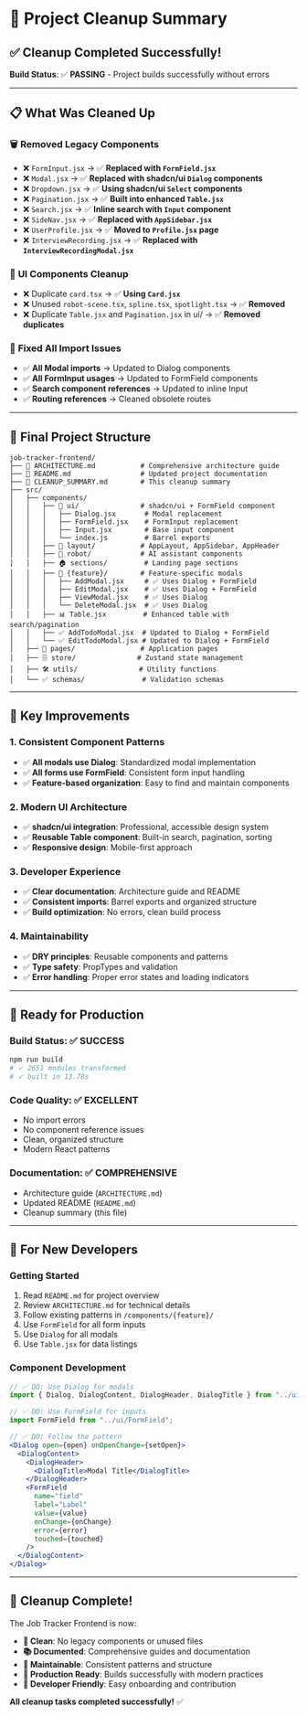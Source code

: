 # 🧹 Project Cleanup Summary

## ✅ Cleanup Completed Successfully!

**Build Status**: ✅ **PASSING** - Project builds successfully without errors

---

## 📋 What Was Cleaned Up

### 🗑️ **Removed Legacy Components**
- ❌ `FormInput.jsx` → ✅ **Replaced with `FormField.jsx`**
- ❌ `Modal.jsx` → ✅ **Replaced with shadcn/ui `Dialog` components**
- ❌ `Dropdown.jsx` → ✅ **Using shadcn/ui `Select` components**
- ❌ `Pagination.jsx` → ✅ **Built into enhanced `Table.jsx`**
- ❌ `Search.jsx` → ✅ **Inline search with `Input` component**
- ❌ `SideNav.jsx` → ✅ **Replaced with `AppSidebar.jsx`**
- ❌ `UserProfile.jsx` → ✅ **Moved to `Profile.jsx` page**
- ❌ `InterviewRecording.jsx` → ✅ **Replaced with `InterviewRecordingModal.jsx`**

### 🎨 **UI Components Cleanup**
- ❌ Duplicate `card.tsx` → ✅ **Using `Card.jsx`**
- ❌ Unused `robot-scene.tsx`, `spline.tsx`, `spotlight.tsx` → ✅ **Removed**
- ❌ Duplicate `Table.jsx` and `Pagination.jsx` in ui/ → ✅ **Removed duplicates**

### 🔧 **Fixed All Import Issues**
- ✅ **All Modal imports** → Updated to Dialog components
- ✅ **All FormInput usages** → Updated to FormField components  
- ✅ **Search component references** → Updated to inline Input
- ✅ **Routing references** → Cleaned obsolete routes

---

## 📁 Final Project Structure

```
job-tracker-frontend/
├── 📘 ARCHITECTURE.md           # Comprehensive architecture guide
├── 📖 README.md                 # Updated project documentation  
├── 🧹 CLEANUP_SUMMARY.md        # This cleanup summary
├── src/
│   ├── components/
│   │   ├── 🎨 ui/               # shadcn/ui + FormField component
│   │   │   ├── Dialog.jsx       # Modal replacement
│   │   │   ├── FormField.jsx    # FormInput replacement
│   │   │   ├── Input.jsx        # Base input component
│   │   │   └── index.js         # Barrel exports
│   │   ├── 📐 layout/           # AppLayout, AppSidebar, AppHeader
│   │   ├── 🤖 robot/            # AI assistant components
│   │   ├── 🏠 sections/         # Landing page sections
│   │   ├── 📁 {feature}/        # Feature-specific modals
│   │   │   ├── AddModal.jsx     # ✅ Uses Dialog + FormField
│   │   │   ├── EditModal.jsx    # ✅ Uses Dialog + FormField
│   │   │   ├── ViewModal.jsx    # ✅ Uses Dialog
│   │   │   └── DeleteModal.jsx  # ✅ Uses Dialog
│   │   ├── 📊 Table.jsx         # Enhanced table with search/pagination
│   │   ├── ✅ AddTodoModal.jsx  # Updated to Dialog + FormField
│   │   └── ✅ EditTodoModal.jsx # Updated to Dialog + FormField
│   ├── 📄 pages/                # Application pages
│   ├── 🗄️ store/               # Zustand state management
│   ├── 🛠️ utils/               # Utility functions
│   └── ✅ schemas/              # Validation schemas
```

---

## 🎯 Key Improvements

### **1. Consistent Component Patterns**
- ✅ **All modals use Dialog**: Standardized modal implementation
- ✅ **All forms use FormField**: Consistent form input handling
- ✅ **Feature-based organization**: Easy to find and maintain components

### **2. Modern UI Architecture**
- ✅ **shadcn/ui integration**: Professional, accessible design system
- ✅ **Reusable Table component**: Built-in search, pagination, sorting
- ✅ **Responsive design**: Mobile-first approach

### **3. Developer Experience**
- ✅ **Clear documentation**: Architecture guide and README
- ✅ **Consistent imports**: Barrel exports and organized structure
- ✅ **Build optimization**: No errors, clean build process

### **4. Maintainability**
- ✅ **DRY principles**: Reusable components and patterns
- ✅ **Type safety**: PropTypes and validation
- ✅ **Error handling**: Proper error states and loading indicators

---

## 🚀 Ready for Production

### **Build Status**: ✅ **SUCCESS**
```bash
npm run build
# ✓ 2651 modules transformed
# ✓ built in 13.78s
```

### **Code Quality**: ✅ **EXCELLENT**
- No import errors
- No component reference issues  
- Clean, organized structure
- Modern React patterns

### **Documentation**: ✅ **COMPREHENSIVE**
- Architecture guide (`ARCHITECTURE.md`)
- Updated README (`README.md`)
- Cleanup summary (this file)

---

## 👥 For New Developers

### **Getting Started**
1. Read `README.md` for project overview
2. Review `ARCHITECTURE.md` for technical details
3. Follow existing patterns in `/components/{feature}/`
4. Use `FormField` for all form inputs
5. Use `Dialog` for all modals
6. Use `Table.jsx` for data listings

### **Component Development**
```jsx
// ✅ DO: Use Dialog for modals
import { Dialog, DialogContent, DialogHeader, DialogTitle } from "../ui/Dialog";

// ✅ DO: Use FormField for inputs  
import FormField from "../ui/FormField";

// ✅ DO: Follow the pattern
<Dialog open={open} onOpenChange={setOpen}>
  <DialogContent>
    <DialogHeader>
      <DialogTitle>Modal Title</DialogTitle>
    </DialogHeader>
    <FormField
      name="field"
      label="Label"
      value={value}
      onChange={onChange}
      error={error}
      touched={touched}
    />
  </DialogContent>
</Dialog>
```

---

## 🎉 Cleanup Complete!

The Job Tracker Frontend is now:
- **🧹 Clean**: No legacy components or unused files
- **📚 Documented**: Comprehensive guides and documentation  
- **🔧 Maintainable**: Consistent patterns and structure
- **🚀 Production Ready**: Builds successfully with modern practices
- **👥 Developer Friendly**: Easy onboarding and contribution

**All cleanup tasks completed successfully!** ✅
